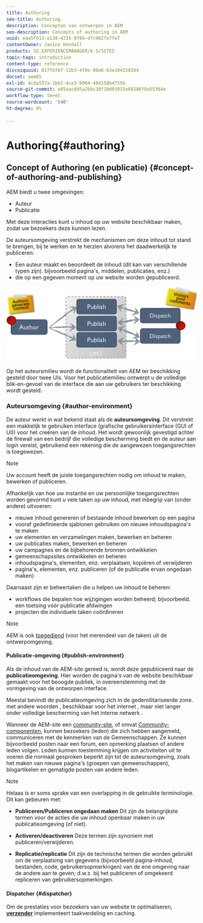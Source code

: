 ```yaml
---
title: Authoring
seo-title: Authoring
description: Concepten van ontwerpen in AEM
seo-description: Concepts of authoring in AEM
uuid: eaa5f613-a138-4215-8f84-dfc962fe7fa7
contentOwner: Janice Kendall
products: SG_EXPERIENCEMANAGER/6.5/SITES
topic-tags: introduction
content-type: reference
discoiquuid: 81ff6f6f-11b3-4f8e-80e6-b3e104158394
docset: aem65
exl-id: dcda537a-1bb2-4ce3-9904-40d158b47556
source-git-commit: e85aacd45a2bbc38f10d03915e68286f0a55364e
workflow-type: tm+mt
source-wordcount: '540'
ht-degree: 0%

---
```


# Authoring{#authoring}

## Concept of Authoring (en publicatie) {#concept-of-authoring-and-publishing}

AEM biedt u twee omgevingen:

* Auteur
* Publicatie

Met deze interacties kunt u inhoud op uw website beschikbaar maken, zodat uw bezoekers deze kunnen lezen.

De auteursomgeving verstrekt de mechanismen om deze inhoud tot stand te brengen, bij te werken en te herzien alvorens het daadwerkelijk te publiceren:

* Een auteur maakt en beoordeelt de inhoud (dit kan van verschillende typen zijn). bijvoorbeeld pagina&#39;s, middelen, publicaties, enz.)
* die op een gegeven moment op uw website worden gepubliceerd.

![Overzicht van omgevingen](assets/chlimage_1-132.png)

Op het auteursmilieu wordt de functionaliteit van AEM ter beschikking gesteld door twee UIs. Voor het publicatiemilieu ontwerpt u de volledige blik-en-gevoel van de interface die aan uw gebruikers ter beschikking wordt gesteld.

### Auteursomgeving {#author-environment}

De auteur werkt in wat bekend staat als de **auteursomgeving**. Dit verstrekt een makkelijk te gebruiken interface (grafische gebruikersinterface (GUI of UI)) voor het creëren van de inhoud. Het wordt gewoonlijk gevestigd achter de firewall van een bedrijf die volledige bescherming biedt en de auteur aan login vereist, gebruikend een rekening die de aangewezen toegangsrechten is toegewezen.

>[!NOTE]
>
>Uw account heeft de juiste toegangsrechten nodig om inhoud te maken, bewerken of publiceren.

Afhankelijk van hoe uw instantie en uw persoonlijke toegangsrechten worden gevormd kunt u vele taken op uw inhoud, met inbegrip van (onder andere) uitvoeren:

* nieuwe inhoud genereren of bestaande inhoud bewerken op een pagina
* vooraf gedefinieerde sjablonen gebruiken om nieuwe inhoudspagina&#39;s te maken
* uw elementen en verzamelingen maken, bewerken en beheren
* uw publicaties maken, bewerken en beheren
* uw campagnes en de bijbehorende bronnen ontwikkelen
* gemeenschapssites ontwikkelen en beheren
* inhoudspagina&#39;s, elementen, enz. verplaatsen, kopiëren of verwijderen
* pagina&#39;s, elementen, enz. publiceren (of de publicatie ervan ongedaan maken)

Daarnaast zijn er beheertaken die u helpen uw inhoud te beheren:

* workflows die bepalen hoe wijzigingen worden beheerd; bijvoorbeeld. een toetsing vóór publicatie afdwingen
* projecten die individuele taken coördineren

>[!NOTE]
>
>AEM is ook [toegediend](/help/sites-administering/home.md) (voor het merendeel van de taken) uit de ontwerpomgeving.

#### Publicatie-omgeving {#publish-environment}

Als de inhoud van de AEM-site gereed is, wordt deze gepubliceerd naar de **publicatieomgeving**. Hier worden de pagina&#39;s van de website beschikbaar gemaakt voor het beoogde publiek, in overeenstemming met de vormgeving van de ontworpen interface.

Meestal bevindt de publicatieomgeving zich in de gedemilitariseerde zone. met andere woorden , beschikbaar voor het internet , maar niet langer onder volledige bescherming van het interne netwerk .

Wanneer de AEM-site een [community-site](/help/communities/overview.md), of omvat [Community-componenten](/help/communities/author-communities.md), kunnen bezoekers (leden) die zich hebben aangemeld, communiceren met de kenmerken van de Gemeenschappen. Ze kunnen bijvoorbeeld posten naar een forum, een opmerking plaatsen of andere leden volgen. Leden kunnen toestemming krijgen om activiteiten uit te voeren die normaal gesproken beperkt zijn tot de auteursomgeving, zoals het maken van nieuwe pagina&#39;s (groepen van gemeenschappen), blogartikelen en gematigde posten van andere leden.

>[!NOTE]
>
>Helaas is er soms sprake van een overlapping in de gebruikte terminologie. Dit kan gebeuren met:
>
>* **Publiceren/Publiceren ongedaan maken**
>  Dit zijn de belangrijkste termen voor de acties die uw inhoud openbaar maken in uw publicatieomgeving (of niet).
>
>* **Activeren/deactiveren**
>  Deze termen zijn synoniem met publiceren/verwijderen.
>
>* **Replicatie/replicatie**
>  Dit zijn de technische termen die worden gebruikt om de verplaatsing van gegevens (bijvoorbeeld pagina-inhoud, bestanden, code, gebruikersopmerkingen) van de ene omgeving naar de andere aan te geven; d.w.z. bij het publiceren of omgekeerd repliceren van gebruikersopmerkingen.
>

#### Dispatcher {#dispatcher}

Om de prestaties voor bezoekers van uw website te optimaliseren, **[verzender](https://helpx.adobe.com/experience-manager/dispatcher/user-guide.html)** implementeert taakverdeling en caching.
